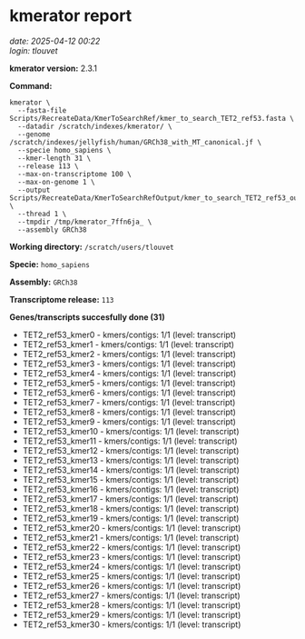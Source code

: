 # kmerator report
*date: 2025-04-12 00:22*  
*login: tlouvet*

**kmerator version:** 2.3.1

**Command:**

```
kmerator \
  --fasta-file Scripts/RecreateData/KmerToSearchRef/kmer_to_search_TET2_ref53.fasta \
  --datadir /scratch/indexes/kmerator/ \
  --genome /scratch/indexes/jellyfish/human/GRCh38_with_MT_canonical.jf \
  --specie homo_sapiens \
  --kmer-length 31 \
  --release 113 \
  --max-on-transcriptome 100 \
  --max-on-genome 1 \
  --output Scripts/RecreateData/KmerToSearchRefOutput/kmer_to_search_TET2_ref53_output \
  --thread 1 \
  --tmpdir /tmp/kmerator_7ffn6ja_ \
  --assembly GRCh38
```

**Working directory:** `/scratch/users/tlouvet`

**Specie:** `homo_sapiens`

**Assembly:** `GRCh38`

**Transcriptome release:** `113`

**Genes/transcripts succesfully done (31)**

- TET2_ref53_kmer0 - kmers/contigs: 1/1 (level: transcript)
- TET2_ref53_kmer1 - kmers/contigs: 1/1 (level: transcript)
- TET2_ref53_kmer2 - kmers/contigs: 1/1 (level: transcript)
- TET2_ref53_kmer3 - kmers/contigs: 1/1 (level: transcript)
- TET2_ref53_kmer4 - kmers/contigs: 1/1 (level: transcript)
- TET2_ref53_kmer5 - kmers/contigs: 1/1 (level: transcript)
- TET2_ref53_kmer6 - kmers/contigs: 1/1 (level: transcript)
- TET2_ref53_kmer7 - kmers/contigs: 1/1 (level: transcript)
- TET2_ref53_kmer8 - kmers/contigs: 1/1 (level: transcript)
- TET2_ref53_kmer9 - kmers/contigs: 1/1 (level: transcript)
- TET2_ref53_kmer10 - kmers/contigs: 1/1 (level: transcript)
- TET2_ref53_kmer11 - kmers/contigs: 1/1 (level: transcript)
- TET2_ref53_kmer12 - kmers/contigs: 1/1 (level: transcript)
- TET2_ref53_kmer13 - kmers/contigs: 1/1 (level: transcript)
- TET2_ref53_kmer14 - kmers/contigs: 1/1 (level: transcript)
- TET2_ref53_kmer15 - kmers/contigs: 1/1 (level: transcript)
- TET2_ref53_kmer16 - kmers/contigs: 1/1 (level: transcript)
- TET2_ref53_kmer17 - kmers/contigs: 1/1 (level: transcript)
- TET2_ref53_kmer18 - kmers/contigs: 1/1 (level: transcript)
- TET2_ref53_kmer19 - kmers/contigs: 1/1 (level: transcript)
- TET2_ref53_kmer20 - kmers/contigs: 1/1 (level: transcript)
- TET2_ref53_kmer21 - kmers/contigs: 1/1 (level: transcript)
- TET2_ref53_kmer22 - kmers/contigs: 1/1 (level: transcript)
- TET2_ref53_kmer23 - kmers/contigs: 1/1 (level: transcript)
- TET2_ref53_kmer24 - kmers/contigs: 1/1 (level: transcript)
- TET2_ref53_kmer25 - kmers/contigs: 1/1 (level: transcript)
- TET2_ref53_kmer26 - kmers/contigs: 1/1 (level: transcript)
- TET2_ref53_kmer27 - kmers/contigs: 1/1 (level: transcript)
- TET2_ref53_kmer28 - kmers/contigs: 1/1 (level: transcript)
- TET2_ref53_kmer29 - kmers/contigs: 1/1 (level: transcript)
- TET2_ref53_kmer30 - kmers/contigs: 1/1 (level: transcript)

